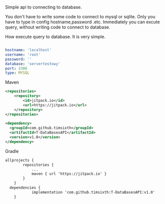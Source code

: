 Simple api to connecting to database.

You don't have to write some code to connect to mysql or sqlite.
Only you have to type in config hostname,password .etc.
Immediately you can excute query, without writing code to connect to database.

How execute query to database. It is very simple.
```java


```
```yaml
hostname: 'localhost'
username: 'root'
password: ''
database: 'servertestowy'
port: 3306
type: MYSQL
```

Maven
```xml
<repositories>
	<repository>
		<id>jitpack.io</id>
		<url>https://jitpack.io</url>
	</repository>
</repositories>
  
<dependency>
  <groupId>com.github.timsixth</groupId>
  <artifactId>T-DataBasesAPI</artifactId>
  <version>v1.0</version>
</dependency>
```
Gradle
```xml
allprojects {
		repositories {
			...
			maven { url 'https://jitpack.io' }
		}
	}
  dependencies {
	        implementation 'com.github.timsixth:T-DataBasesAPI:v1.0'
	}
```
